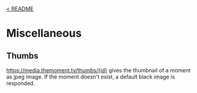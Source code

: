 <a name="top"></a>
[< README](/README.md#top)

# Miscellaneous

## Thumbs

https://media.themoment.tv/thumbs/{id} gives the thumbnail of a moment as jpeg image. If the moment doesn't exist, a default black image is responded.
